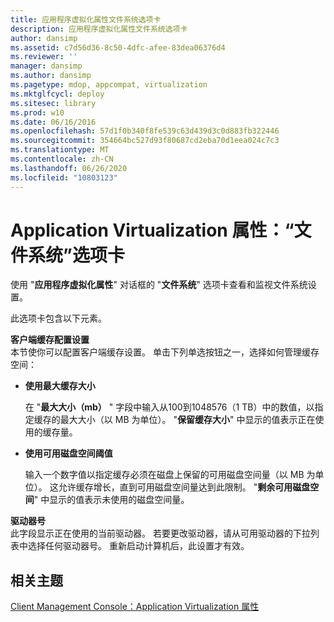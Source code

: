 ```yaml
---
title: 应用程序虚拟化属性文件系统选项卡
description: 应用程序虚拟化属性文件系统选项卡
author: dansimp
ms.assetid: c7d56d36-8c50-4dfc-afee-83dea06376d4
ms.reviewer: ''
manager: dansimp
ms.author: dansimp
ms.pagetype: mdop, appcompat, virtualization
ms.mktglfcycl: deploy
ms.sitesec: library
ms.prod: w10
ms.date: 06/16/2016
ms.openlocfilehash: 57d1f0b340f8fe539c63d439d3c0d883fb322446
ms.sourcegitcommit: 354664bc527d93f80687cd2eba70d1eea024c7c3
ms.translationtype: MT
ms.contentlocale: zh-CN
ms.lasthandoff: 06/26/2020
ms.locfileid: "10803123"
---
```

# Application Virtualization 属性：“文件系统”选项卡


使用 "**应用程序虚拟化属性**" 对话框的 "**文件系统**" 选项卡查看和监视文件系统设置。

此选项卡包含以下元素。

<a href="" id="client-cache-configuration-settings"></a>**客户端缓存配置设置**  
本节使你可以配置客户端缓存设置。 单击下列单选按钮之一，选择如何管理缓存空间：

-   **使用最大缓存大小**

    在 "**最大大小（mb）** " 字段中输入从100到1048576（1 TB）中的数值，以指定缓存的最大大小（以 MB 为单位）。 "**保留缓存大小**" 中显示的值表示正在使用的缓存量。

-   **使用可用磁盘空间阈值**

    输入一个数字值以指定缓存必须在磁盘上保留的可用磁盘空间量（以 MB 为单位）。 这允许缓存增长，直到可用磁盘空间量达到此限制。 "**剩余可用磁盘空间**" 中显示的值表示未使用的磁盘空间量。

<a href="" id="drive-letter"></a>**驱动器号**  
此字段显示正在使用的当前驱动器。 若要更改驱动器，请从可用驱动器的下拉列表中选择任何驱动器号。 重新启动计算机后，此设置才有效。

## 相关主题


[Client Management Console：Application Virtualization 属性](client-management-console-application-virtualization-properties.md)

 

 






